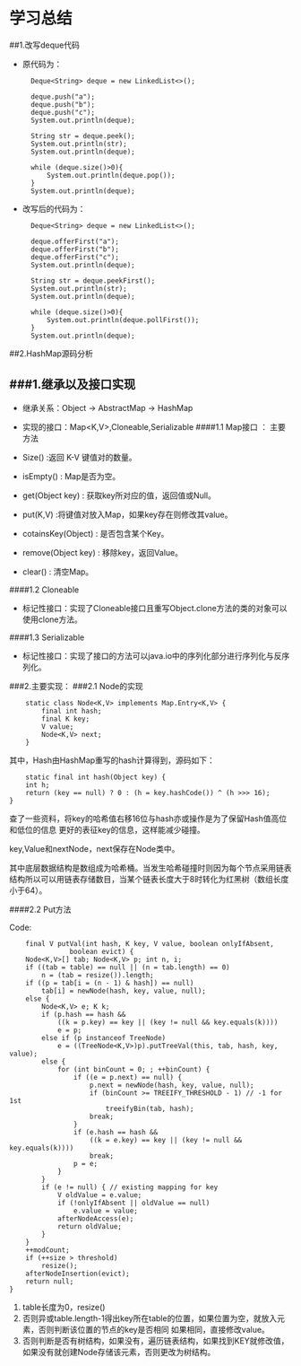 # 学习总结
##1.改写deque代码
- 原代码为：

		Deque<String> deque = new LinkedList<>();

        deque.push("a");
        deque.push("b");
        deque.push("c");
        System.out.println(deque);

        String str = deque.peek();
        System.out.println(str);
        System.out.println(deque);

        while (deque.size()>0){
            System.out.println(deque.pop());
        }
        System.out.println(deque);

- 改写后的代码为：

        Deque<String> deque = new LinkedList<>();

        deque.offerFirst("a");
        deque.offerFirst("b");
        deque.offerFirst("c");
        System.out.println(deque);

        String str = deque.peekFirst();
        System.out.println(str);
        System.out.println(deque);

        while (deque.size()>0){
            System.out.println(deque.pollFirst());
        }
        System.out.println(deque);
##2.HashMap源码分析

###1.继承以及接口实现
---
- 继承关系：Object -> AbstractMap -> HashMap 
- 实现的接口：Map<K,V>,Cloneable,Serializable
####1.1 Map接口 ：
主要方法

- Size() :返回 K-V 键值对的数量。

- isEmpty() : Map是否为空。

- get(Object key) : 获取key所对应的值，返回值或Null。

- put(K,V) :将键值对放入Map，如果key存在则修改其value。

- cotainsKey(Object) : 是否包含某个Key。

- remove(Object key) : 移除key，返回Value。

- clear() : 清空Map。

####1.2 Cloneable 
- 标记性接口：实现了Cloneable接口且重写Object.clone方法的类的对象可以使用clone方法。

####1.3 Serializable
- 标记性接口：实现了接口的方法可以java.io中的序列化部分进行序列化与反序列化。

###2.主要实现：
###2.1 Node的实现

	    static class Node<K,V> implements Map.Entry<K,V> {
        	final int hash;
        	final K key;
       	 	V value;
       		Node<K,V> next;
		}
其中，Hash由HashMap重写的hash计算得到，源码如下：

		static final int hash(Object key) {
        int h;
        return (key == null) ? 0 : (h = key.hashCode()) ^ (h >>> 16);
    }
查了一些资料，将key的哈希值右移16位与hash亦或操作是为了保留Hash值高位和低位的信息 更好的表征key的信息，这样能减少碰撞。

key,Value和nextNode，next保存在Node类中。

其中底层数据结构是数组成为哈希桶。当发生哈希碰撞时则因为每个节点采用链表结构所以可以用链表存储数目，当某个链表长度大于8时转化为红黑树（数组长度小于64）。

####2.2 Put方法

Code:

		final V putVal(int hash, K key, V value, boolean onlyIfAbsent,
                   boolean evict) {
        Node<K,V>[] tab; Node<K,V> p; int n, i;
        if ((tab = table) == null || (n = tab.length) == 0)
            n = (tab = resize()).length;
        if ((p = tab[i = (n - 1) & hash]) == null)
            tab[i] = newNode(hash, key, value, null);
        else {
            Node<K,V> e; K k;
            if (p.hash == hash &&
                ((k = p.key) == key || (key != null && key.equals(k))))
                e = p;
            else if (p instanceof TreeNode)
                e = ((TreeNode<K,V>)p).putTreeVal(this, tab, hash, key, value);
            else {
                for (int binCount = 0; ; ++binCount) {
                    if ((e = p.next) == null) {
                        p.next = newNode(hash, key, value, null);
                        if (binCount >= TREEIFY_THRESHOLD - 1) // -1 for 1st
                            treeifyBin(tab, hash);
                        break;
                    }
                    if (e.hash == hash &&
                        ((k = e.key) == key || (key != null && key.equals(k))))
                        break;
                    p = e;
                }
            }
            if (e != null) { // existing mapping for key
                V oldValue = e.value;
                if (!onlyIfAbsent || oldValue == null)
                    e.value = value;
                afterNodeAccess(e);
                return oldValue;
            }
        }
        ++modCount;
        if (++size > threshold)
            resize();
        afterNodeInsertion(evict);
        return null;
    }


1. table长度为0，resize()
2. 否则异或table.length-1得出key所在table的位置，如果位置为空，就放入元素，否则判断该位置的节点的key是否相同 如果相同，直接修改value。
3. 否则判断是否有树结构，如果没有，遍历链表结构，如果找到KEY就修改值，如果没有就创建Node存储该元素，否则更改为树结构。
